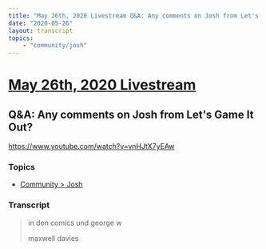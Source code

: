 ```yaml
---
title: "May 26th, 2020 Livestream Q&A: Any comments on Josh from Let's Game It Out?"
date: "2020-05-26"
layout: transcript
topics:
    - "community/josh"
---
```

# [May 26th, 2020 Livestream](../2020-05-26.md)
## Q&A: Any comments on Josh from Let's Game It Out?
https://www.youtube.com/watch?v=vnHJtX7yEAw

### Topics
* [Community > Josh](../topics/community/josh.md)

### Transcript

> in den comics und george w
> 
> maxwell davies
> 
